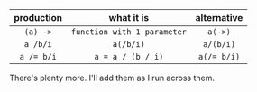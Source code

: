 | production|what it is                 |alternative|
|:---------:|:-------------------------:|:---------:|
|`(a) ->`   |`function with 1 parameter`|`a(->)`    |
|`a /b/i`   |`a(/b/i)`                  |`a/(b/i)`  |
|`a /= b/i` |`a = a / (b / i)`          |`a(/= b/i)`|

There's plenty more. I'll add them as I run across them.